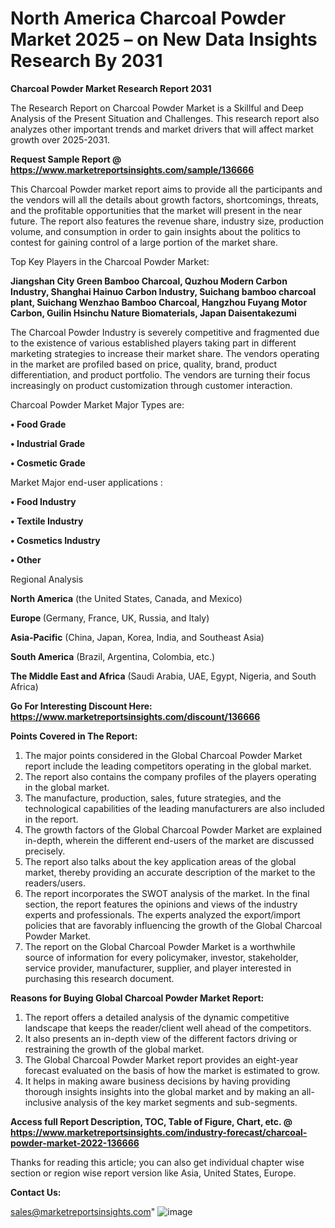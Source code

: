 # North America Charcoal Powder Market 2025 – on New Data Insights Research By 2031

<strong>Charcoal Powder Market Research Report 2031</strong>

The Research Report on Charcoal Powder Market is a Skillful and Deep Analysis of the Present Situation and Challenges. This research report also analyzes other important trends and market drivers that will affect market growth over 2025-2031.

<strong>Request Sample Report @ <a href=https://www.marketreportsinsights.com/sample/136666>https://www.marketreportsinsights.com/sample/136666</a></strong>

This Charcoal Powder market report aims to provide all the participants and the vendors will all the details about growth factors, shortcomings, threats, and the profitable opportunities that the market will present in the near future. The report also features the revenue share, industry size, production volume, and consumption in order to gain insights about the politics to contest for gaining control of a large portion of the market share.

Top Key Players in the Charcoal Powder Market:

<strong>Jiangshan City Green Bamboo Charcoal, Quzhou Modern Carbon Industry, Shanghai Hainuo Carbon Industry, Suichang bamboo charcoal plant, Suichang Wenzhao Bamboo Charcoal, Hangzhou Fuyang Motor Carbon, Guilin Hsinchu Nature Biomaterials, Japan Daisentakezumi</strong>

The Charcoal Powder Industry is severely competitive and fragmented due to the existence of various established players taking part in different marketing strategies to increase their market share. The vendors operating in the market are profiled based on price, quality, brand, product differentiation, and product portfolio. The vendors are turning their focus increasingly on product customization through customer interaction.

Charcoal Powder Market Major Types are:

<strong>• Food Grade

• Industrial Grade

• Cosmetic Grade</strong>

Market Major end-user applications :

<strong>• Food Industry

• Textile Industry

• Cosmetics Industry

• Other</strong>

Regional Analysis

</u><strong><b>North America</b></strong> (the United States, Canada, and Mexico)

<strong><b>Europe </b></strong>(Germany, France, UK, Russia, and Italy)

<strong><b>Asia-Pacific</b></strong> (China, Japan, Korea, India, and Southeast Asia)

<strong><b>South America</b></strong> (Brazil, Argentina, Colombia, etc.)

<strong><b>The Middle East and Africa</b></strong> (Saudi Arabia, UAE, Egypt, Nigeria, and South Africa)

<strong>Go For Interesting Discount Here: <a href=https://www.marketreportsinsights.com/discount/136666>https://www.marketreportsinsights.com/discount/136666</a></strong>

<strong>Points Covered in The Report:</strong>
<ol>
  <li>The major points considered in the Global Charcoal Powder Market report include the leading competitors operating in the global market.</li>
  <li>The report also contains the company profiles of the players operating in the global market.</li>
  <li>The manufacture, production, sales, future strategies, and the technological capabilities of the leading manufacturers are also included in the report.</li>
  <li>The growth factors of the Global Charcoal Powder Market are explained in-depth, wherein the different end-users of the market are discussed precisely.</li>
  <li>The report also talks about the key application areas of the global market, thereby providing an accurate description of the market to the readers/users.</li>
  <li>The report incorporates the SWOT analysis of the market. In the final section, the report features the opinions and views of the industry experts and professionals. The experts analyzed the export/import policies that are favorably influencing the growth of the Global Charcoal Powder Market.</li>
  <li>The report on the Global Charcoal Powder Market is a worthwhile source of information for every policymaker, investor, stakeholder, service provider, manufacturer, supplier, and player interested in purchasing this research document.</li>
</ol>
<strong>Reasons for Buying Global Charcoal Powder Market Report:</strong>

<ol>
  <li>The report offers a detailed analysis of the dynamic competitive landscape that keeps the reader/client well ahead of the competitors.</li>
  <li>It also presents an in-depth view of the different factors driving or restraining the growth of the global market.</li>
  <li>The Global Charcoal Powder Market report provides an eight-year forecast evaluated on the basis of how the market is estimated to grow.</li>
  <li>It helps in making aware business decisions by having providing thorough insights insights into the global market and by making an all-inclusive analysis of the key market segments and sub-segments.</li>
</ol>
<strong>Access full Report Description, TOC, Table of Figure, Chart, etc. @ <a href=https://www.marketreportsinsights.com/industry-forecast/charcoal-powder-market-2022-136666>https://www.marketreportsinsights.com/industry-forecast/charcoal-powder-market-2022-136666</a></strong>


Thanks for reading this article; you can also get individual chapter wise section or region wise report version like Asia, United States, Europe.

<strong>Contact Us:</strong>

sales@marketreportsinsights.com"
![image](https://github.com/user-attachments/assets/5293b696-fc67-45ea-807b-3c65098e0ccf)
